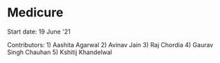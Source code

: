 # Medicure

Start date: 19 June '21

Contributors:
    1) Aashita Agarwal
    2) Avinav Jain
    3) Raj Chordia
    4) Gaurav Singh Chauhan
    5) Kshitij Khandelwal

